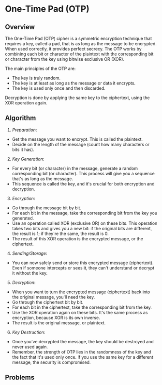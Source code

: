 # One-Time Pad (OTP)

## Overview

The One-Time Pad (OTP) cipher is a symmetric encryption technique that requires a key, called a pad, that is as long as the message to be encrypted. When used correctly, it provides perfect secrecy. The OTP works by combining each bit or character of the plaintext with the corresponding bit or character from the key using bitwise exclusive OR (XOR).

The main principles of the OTP are:

* The key is truly random.
* The key is at least as long as the message or data it encrypts.
* The key is used only once and then discarded.

Decryption is done by applying the same key to the ciphertext, using the XOR operation again.

## Algorithm

1. *Preparation*:

* Get the message you want to encrypt. This is called the plaintext.
* Decide on the length of the message (count how many characters or bits it has).

2. *Key Generation*:

* For every bit (or character) in the message, generate a random corresponding bit (or character). This process will give you a sequence that's as long as the message.
* This sequence is called the key, and it's crucial for both encryption and decryption.

3. *Encryption*:

* Go through the message bit by bit.
* For each bit in the message, take the corresponding bit from the key you generated.
* Use an operation called XOR (exclusive OR) on these bits. This operation takes two bits and gives you a new bit: if the original bits are different, the result is 1; if they're the same, the result is 0.
* The result of this XOR operation is the encrypted message, or the ciphertext.

4. *Sending/Storage*:

* You can now safely send or store this encrypted message (ciphertext). Even if someone intercepts or sees it, they can't understand or decrypt it without the key.

5. *Decryption*:

* When you want to turn the encrypted message (ciphertext) back into the original message, you'll need the key.
* Go through the ciphertext bit by bit.
* For each bit in the ciphertext, take the corresponding bit from the key.
* Use the XOR operation again on these bits. It's the same process as encryption, because XOR is its own inverse.
* The result is the original message, or plaintext.

6. *Key Destruction*:

* Once you've decrypted the message, the key should be destroyed and never used again.
* Remember, the strength of OTP lies in the randomness of the key and the fact that it's used only once. If you use the same key for a different message, the security is compromised.

## Problems

